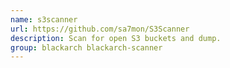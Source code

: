 ```yaml
---
name: s3scanner
url: https://github.com/sa7mon/S3Scanner
description: Scan for open S3 buckets and dump.
group: blackarch blackarch-scanner
---
```

